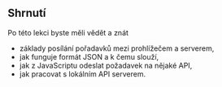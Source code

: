 ## Shrnutí

Po této lekci byste měli vědět a znát

- základy posílání pořadavků mezi prohlížečem a serverem,
- jak funguje formát JSON a k čemu slouží,
- jak z JavaScriptu odeslat požadavek na nějaké API,
- jak pracovat s lokálním API serverem.
